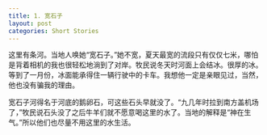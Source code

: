 ```yaml
---
title: 1. 宽石子
layout: post
categories: Short Stories
---
```

这里有条河。当地人唤她“宽石子。”她不宽，夏天最宽的流段只有仅仅七米，哪怕是背着相机的我也很轻松地淌到了对岸。牧民说冬天时河面上会结冰。很厚的冰。等到了一月份，冰面能承得住一辆行驶中的卡车。我想他一定是亲眼见过，当然，他也没有骗我的理由。

宽石子河得名于河底的鹅卵石，可这些石头早就没了。“九几年时拉到南方盖机场了，”牧民说石头没了之后牛羊们就不愿意喝这里的水了。当地的解释是“神在生气。”所以他们也尽量不用这里的水生活。